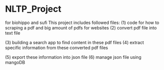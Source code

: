 # NLTP_Project
for biohippo and sufi
This project includes followed files:
(1) code for how to scraping a pdf and big amount of pdfs for websites
(2) convert pdf file into text file





(3) building a search app to find content in these pdf files
(4) extract specific information from these converted pdf files





(5) export these information into json file
(6) manage json file using mangoDB
